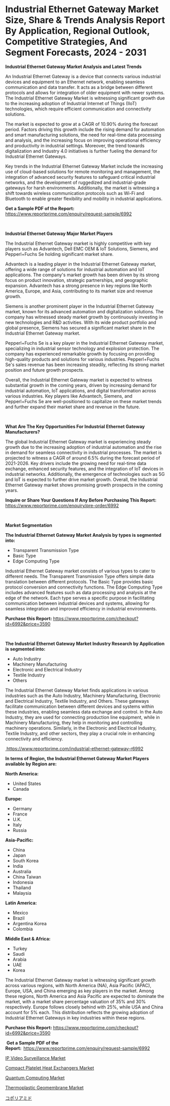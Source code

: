 <p><h1>Industrial Ethernet Gateway Market Size, Share & Trends Analysis Report By Application, Regional Outlook, Competitive Strategies, And Segment Forecasts, 2024 - 2031</h1></p><p><strong>Industrial Ethernet Gateway Market Analysis and Latest Trends</strong></p>
<p><p>An Industrial Ethernet Gateway is a device that connects various industrial devices and equipment to an Ethernet network, enabling seamless communication and data transfer. It acts as a bridge between different protocols and allows for integration of older equipment with newer systems. The Industrial Ethernet Gateway Market is witnessing significant growth due to the increasing adoption of Industrial Internet of Things (IIoT) technologies, which require efficient communication and connectivity solutions.</p><p>The market is expected to grow at a CAGR of 10.90% during the forecast period. Factors driving this growth include the rising demand for automation and smart manufacturing solutions, the need for real-time data processing and analysis, and the increasing focus on improving operational efficiency and productivity in industrial settings. Moreover, the trend towards digitalization and Industry 4.0 initiatives is further fueling the demand for Industrial Ethernet Gateways.</p><p>Key trends in the Industrial Ethernet Gateway Market include the increasing use of cloud-based solutions for remote monitoring and management, the integration of advanced security features to safeguard critical industrial networks, and the development of ruggedized and industrial-grade gateways for harsh environments. Additionally, the market is witnessing a shift towards wireless communication protocols such as Wi-Fi and Bluetooth to enable greater flexibility and mobility in industrial applications.</p></p>
<p><strong>Get a Sample PDF of the Report:&nbsp;</strong> <a href="https://www.reportprime.com/enquiry/request-sample/6992">https://www.reportprime.com/enquiry/request-sample/6992</a></p>
<p>&nbsp;</p>
<p><strong>Industrial Ethernet Gateway Major Market Players</strong></p>
<p><p>The Industrial Ethernet Gateway market is highly competitive with key players such as Advantech, Dell EMC OEM & IoT Solutions, Siemens, and Pepperl+Fuchs Se holding significant market share. </p><p>Advantech is a leading player in the Industrial Ethernet Gateway market, offering a wide range of solutions for industrial automation and IoT applications. The company's market growth has been driven by its strong focus on product innovation, strategic partnerships, and geographic expansion. Advantech has a strong presence in key regions like North America, Europe, and Asia, contributing to its market size and revenue growth.</p><p>Siemens is another prominent player in the Industrial Ethernet Gateway market, known for its advanced automation and digitalization solutions. The company has witnessed steady market growth by continuously investing in new technologies and R&D activities. With its wide product portfolio and global presence, Siemens has secured a significant market share in the Industrial Ethernet Gateway market.</p><p>Pepperl+Fuchs Se is a key player in the Industrial Ethernet Gateway market, specializing in industrial sensor technology and explosion protection. The company has experienced remarkable growth by focusing on providing high-quality products and solutions for various industries. Pepperl+Fuchs Se's sales revenue has been increasing steadily, reflecting its strong market position and future growth prospects.</p><p>Overall, the Industrial Ethernet Gateway market is expected to witness substantial growth in the coming years, driven by increasing demand for industrial automation, IoT applications, and digital transformation across various industries. Key players like Advantech, Siemens, and Pepperl+Fuchs Se are well-positioned to capitalize on these market trends and further expand their market share and revenue in the future.</p></p>
<p>&nbsp;</p>
<p><strong>What Are The Key Opportunities For Industrial Ethernet Gateway Manufacturers?</strong></p>
<p><p>The global Industrial Ethernet Gateway market is experiencing steady growth due to the increasing adoption of industrial automation and the rise in demand for seamless connectivity in industrial processes. The market is projected to witness a CAGR of around 6.5% during the forecast period of 2021-2026. Key drivers include the growing need for real-time data exchange, enhanced security features, and the integration of IoT devices in industrial networks. Additionally, the emergence of technologies such as 5G and IoT is expected to further drive market growth. Overall, the Industrial Ethernet Gateway market shows promising growth prospects in the coming years.</p></p>
<p><strong>Inquire or Share Your Questions If Any Before Purchasing This Report:</strong> <a href="https://www.reportprime.com/enquiry/pre-order/6992">https://www.reportprime.com/enquiry/pre-order/6992</a></p>
<p>&nbsp;</p>
<p><strong>Market Segmentation</strong></p>
<p><strong>The Industrial Ethernet Gateway Market Analysis by types is segmented into:</strong></p>
<p><ul><li>Transparent Transmission Type</li><li>Basic Type</li><li>Edge Computing Type</li></ul></p>
<p><p>Industrial Ethernet Gateway market consists of various types to cater to different needs. The Transparent Transmission Type offers simple data translation between different protocols. The Basic Type provides basic protocol conversion and connectivity functions. The Edge Computing Type includes advanced features such as data processing and analysis at the edge of the network. Each type serves a specific purpose in facilitating communication between industrial devices and systems, allowing for seamless integration and improved efficiency in industrial environments.</p></p>
<p><strong>Purchase this Report:&nbsp;</strong><a href="https://www.reportprime.com/checkout?id=6992&price=3590">https://www.reportprime.com/checkout?id=6992&price=3590</a></p>
<p>&nbsp;</p>
<p><strong>The Industrial Ethernet Gateway Market Industry Research by Application is segmented into:</strong></p>
<p><ul><li>Auto Industry</li><li>Machinery Manufacturing</li><li>Electronic and Electrical Industry</li><li>Textile Industry</li><li>Others</li></ul></p>
<p><p>The Industrial Ethernet Gateway Market finds applications in various industries such as the Auto Industry, Machinery Manufacturing, Electronic and Electrical Industry, Textile Industry, and Others. These gateways facilitate communication between different devices and systems within these industries, enabling seamless data exchange and control. In the Auto Industry, they are used for connecting production line equipment, while in Machinery Manufacturing, they help in monitoring and controlling machinery operations. Similarly, in the Electronic and Electrical Industry, Textile Industry, and other sectors, they play a crucial role in enhancing connectivity and efficiency.</p></p>
<p><a href="https://www.reportprime.com/industrial-ethernet-gateway-r6992">&nbsp;https://www.reportprime.com/industrial-ethernet-gateway-r6992</a></p>
<p><strong>In terms of Region, the Industrial Ethernet Gateway Market Players available by Region are:</strong></p>
<p>
    <p> <strong> North America: </strong>
        <ul>
            <li>United States</li>
            <li>Canada</li>
        </ul>
        </p> 
    <p> <strong> Europe: </strong>
        <ul>
            <li>Germany</li>
            <li>France</li>
            <li>U.K.</li>
            <li>Italy</li>
            <li>Russia</li>
        </ul>
        </p> 
    <p> <strong> Asia-Pacific: </strong>
        <ul>
            <li>China</li>
            <li>Japan</li>
            <li>South Korea</li>
            <li>India</li>
            <li>Australia</li>
            <li>China Taiwan</li>
            <li>Indonesia</li>
            <li>Thailand</li>
            <li>Malaysia</li>
        </ul>
        </p> 
    <p> <strong> Latin America: </strong>
        <ul>
            <li>Mexico</li>
            <li>Brazil</li>
            <li>Argentina Korea</li>
            <li>Colombia</li>
        </ul>
        </p> 
    <p> <strong> Middle East & Africa: </strong>
        <ul>
            <li>Turkey</li>
            <li>Saudi</li>
            <li>Arabia</li>
            <li>UAE</li>
            <li>Korea</li>
        </ul>
    </p>
    </p>
<p><p>The Industrial Ethernet Gateway market is witnessing significant growth across various regions, with North America (NA), Asia Pacific (APAC), Europe, USA, and China emerging as key players in the market. Among these regions, North America and Asia Pacific are expected to dominate the market, with a market share percentage valuation of 35% and 30% respectively. Europe follows closely behind with 25%, while USA and China account for 5% each. This distribution reflects the growing adoption of Industrial Ethernet Gateways in key industries within these regions.</p></p>
<p><strong>Purchase this Report: </strong><a href="https://www.reportprime.com/checkout?id=6992&price=3590">https://www.reportprime.com/checkout?id=6992&price=3590</a></p>
<p>&nbsp;<strong>Get a Sample PDF of the Report:&nbsp;&nbsp;</strong><a href="https://www.reportprime.com/enquiry/request-sample/6992">https://www.reportprime.com/enquiry/request-sample/6992</a></p>
<p><strong></strong></p>
<p><p><a href="https://github.com/wybrqqeb6/Market-Research-Report-List-1/blob/main/ip-video-surveillance-market.md">IP Video Surveillance Market</a></p><p><a href="https://medium.com/@tammyjones1939/strategic-insights-into-global-compact-platelet-heat-exchangers-market-trends-2024-2031-aa4379a2c97a">Compact Platelet Heat Exchangers Market</a></p><p><a href="https://github.com/abdillahsp58/Market-Research-Report-List-1/blob/main/quantum-computing-market.md">Quantum Computing Market</a></p><p><a href="https://medium.com/@itzelheller546/global-thermoplastic-geomembrane-market-size-is-expected-to-experience-a-cagr-of-10-2-4f67d6f3207a">Thermoplastic Geomembrane Market</a></p><p><a href="https://medium.com/@awicka/%E5%85%B1%E9%87%8D%E5%90%88%E3%82%A2%E3%83%9F%E3%83%89%E5%B8%82%E5%A0%B4%E3%82%B7%E3%82%A7%E3%82%A2-%E3%82%B5%E3%82%A4%E3%82%BA-%E3%83%88%E3%83%AC%E3%83%B3%E3%83%89-%E7%94%A3%E6%A5%AD%E5%88%86%E6%9E%90%E3%83%AC%E3%83%9D%E3%83%BC%E3%83%88-%E5%BF%9C%E7%94%A8-%E3%83%86%E3%82%AD%E3%82%B9%E3%82%BF%E3%82%A4%E3%83%AB-%E8%87%AA%E5%8B%95%E8%BB%8A-%E5%BB%BA%E8%A8%AD-%E9%9B%BB%E5%AD%90%E6%A9%9F%E5%99%A8-%E3%81%9D%E3%81%AE%E4%BB%96-%E3%82%BF%E3%82%A4%E3%83%97-%E7%B2%92%E7%8A%B6-%E7%B2%89%E6%9C%AB-%E3%81%8A%E3%82%88%E3%81%B32031%E5%B9%B4%E3%81%BE%E3%81%A7%E3%81%AE%E4%BA%88%E6%B8%AC-d6150861abf3">コポリアミド</a></p></p>